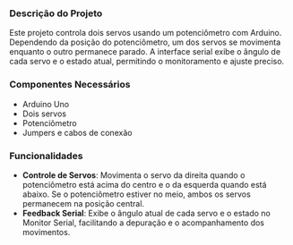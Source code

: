 ### Descrição do Projeto
Este projeto controla dois servos usando um potenciômetro com Arduino. Dependendo da posição do potenciômetro, um dos servos se movimenta enquanto o outro permanece parado. A interface serial exibe o ângulo de cada servo e o estado atual, permitindo o monitoramento e ajuste preciso.

### Componentes Necessários
- Arduino Uno
- Dois servos
- Potenciômetro
- Jumpers e cabos de conexão

### Funcionalidades
- **Controle de Servos**: Movimenta o servo da direita quando o potenciômetro está acima do centro e o da esquerda quando está abaixo. Se o potenciômetro estiver no meio, ambos os servos permanecem na posição central.
- **Feedback Serial**: Exibe o ângulo atual de cada servo e o estado no Monitor Serial, facilitando a depuração e o acompanhamento dos movimentos.